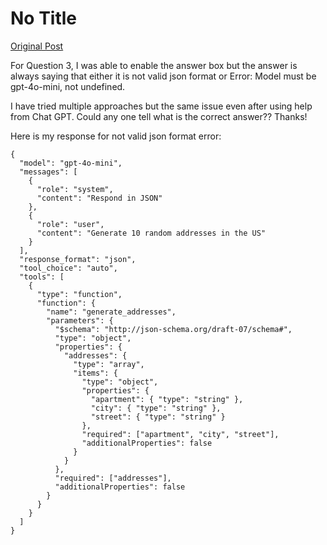 # No Title

[Original Post](https://discourse.onlinedegree.iitm.ac.in/t/163247/160)

<p>For Question 3, I was able to enable the answer box but the answer is always saying that either it is not valid json format or Error: Model must be gpt-4o-mini, not undefined.</p>
<p>I have tried multiple approaches but the same issue even after using help from Chat GPT. Could any one tell what is the correct answer?? Thanks!</p>
<p>Here is my response for not valid json format error:</p>
<pre><code class="lang-auto">{
  "model": "gpt-4o-mini",
  "messages": [
    {
      "role": "system",
      "content": "Respond in JSON"
    },
    {
      "role": "user",
      "content": "Generate 10 random addresses in the US"
    }
  ],
  "response_format": "json",
  "tool_choice": "auto",
  "tools": [
    {
      "type": "function",
      "function": {
        "name": "generate_addresses",
        "parameters": {
          "$schema": "http://json-schema.org/draft-07/schema#",
          "type": "object",
          "properties": {
            "addresses": {
              "type": "array",
              "items": {
                "type": "object",
                "properties": {
                  "apartment": { "type": "string" },
                  "city": { "type": "string" },
                  "street": { "type": "string" }
                },
                "required": ["apartment", "city", "street"],
                "additionalProperties": false
              }
            }
          },
          "required": ["addresses"],
          "additionalProperties": false
        }
      }
    }
  ]
}
</code></pre>
